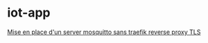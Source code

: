 #  iot-app
[Mise en place d'un server mosquitto sans traefik reverse proxy TLS](./mosquitto_TLS_sans_traefik.md)
